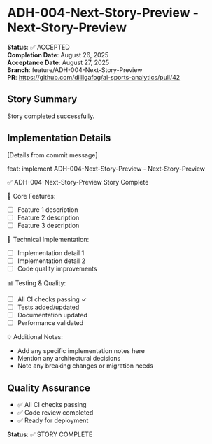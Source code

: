 # ADH-004-Next-Story-Preview - Next-Story-Preview

**Status**: ✅ ACCEPTED  
**Completion Date**: August 26, 2025  
**Acceptance Date**: August 27, 2025  
**Branch**: feature/ADH-004-Next-Story-Preview  
**PR**: https://github.com/dilligafog/ai-sports-analytics/pull/42

## Story Summary
Story completed successfully.

## Implementation Details
[Details from commit message]

feat: implement ADH-004-Next-Story-Preview - Next-Story-Preview

✅ ADH-004-Next-Story-Preview Story Complete

🎯 Core Features:
- [ ] Feature 1 description
- [ ] Feature 2 description
- [ ] Feature 3 description

🔧 Technical Implementation:
- [ ] Implementation detail 1
- [ ] Implementation detail 2
- [ ] Code quality improvements

📊 Testing & Quality:
- [ ] All CI checks passing ✓
- [ ] Tests added/updated
- [ ] Documentation updated
- [ ] Performance validated

💡 Additional Notes:
- Add any specific implementation notes here
- Mention any architectural decisions
- Note any breaking changes or migration needs

## Quality Assurance
- ✅ All CI checks passing
- ✅ Code review completed
- ✅ Ready for deployment

**Status**: ✅ STORY COMPLETE

